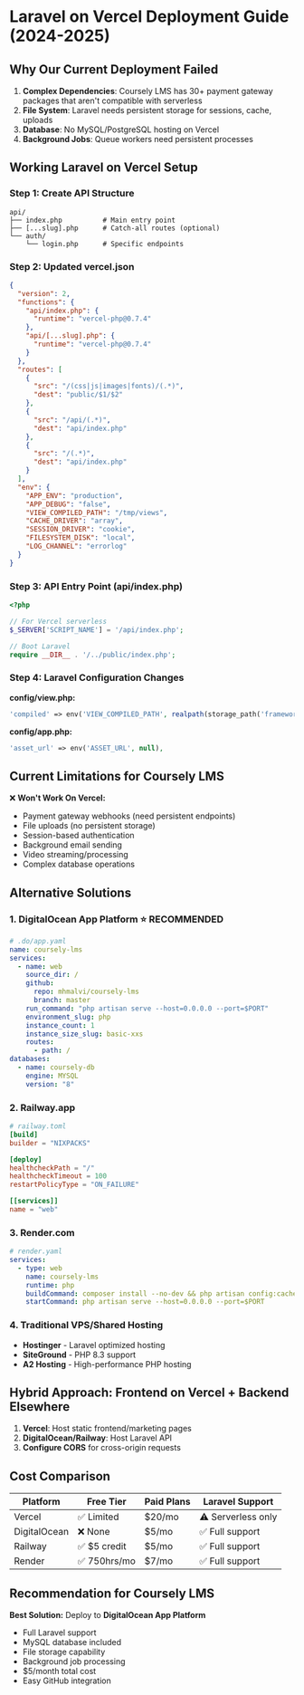 # Laravel on Vercel Deployment Guide (2024-2025)

## Why Our Current Deployment Failed

1. **Complex Dependencies**: Coursely LMS has 30+ payment gateway packages that aren't compatible with serverless
2. **File System**: Laravel needs persistent storage for sessions, cache, uploads
3. **Database**: No MySQL/PostgreSQL hosting on Vercel
4. **Background Jobs**: Queue workers need persistent processes

## Working Laravel on Vercel Setup

### Step 1: Create API Structure
```
api/
├── index.php          # Main entry point
├── [...slug].php      # Catch-all routes (optional)
└── auth/
    └── login.php      # Specific endpoints
```

### Step 2: Updated vercel.json
```json
{
  "version": 2,
  "functions": {
    "api/index.php": {
      "runtime": "vercel-php@0.7.4"
    },
    "api/[...slug].php": {
      "runtime": "vercel-php@0.7.4"
    }
  },
  "routes": [
    {
      "src": "/(css|js|images|fonts)/(.*)",
      "dest": "public/$1/$2"
    },
    {
      "src": "/api/(.*)",
      "dest": "api/index.php"
    },
    {
      "src": "/(.*)",
      "dest": "api/index.php"
    }
  ],
  "env": {
    "APP_ENV": "production",
    "APP_DEBUG": "false",
    "VIEW_COMPILED_PATH": "/tmp/views",
    "CACHE_DRIVER": "array",
    "SESSION_DRIVER": "cookie",
    "FILESYSTEM_DISK": "local",
    "LOG_CHANNEL": "errorlog"
  }
}
```

### Step 3: API Entry Point (api/index.php)
```php
<?php

// For Vercel serverless
$_SERVER['SCRIPT_NAME'] = '/api/index.php';

// Boot Laravel
require __DIR__ . '/../public/index.php';
```

### Step 4: Laravel Configuration Changes

**config/view.php:**
```php
'compiled' => env('VIEW_COMPILED_PATH', realpath(storage_path('framework/views'))),
```

**config/app.php:**
```php
'asset_url' => env('ASSET_URL', null),
```

## Current Limitations for Coursely LMS

❌ **Won't Work On Vercel:**
- Payment gateway webhooks (need persistent endpoints)
- File uploads (no persistent storage)
- Session-based authentication
- Background email sending
- Video streaming/processing
- Complex database operations

## Alternative Solutions

### 1. DigitalOcean App Platform ⭐ **RECOMMENDED**
```yaml
# .do/app.yaml
name: coursely-lms
services:
  - name: web
    source_dir: /
    github:
      repo: mhmalvi/coursely-lms
      branch: master
    run_command: "php artisan serve --host=0.0.0.0 --port=$PORT"
    environment_slug: php
    instance_count: 1
    instance_size_slug: basic-xxs
    routes:
      - path: /
databases:
  - name: coursely-db
    engine: MYSQL
    version: "8"
```

### 2. Railway.app
```toml
# railway.toml
[build]
builder = "NIXPACKS"

[deploy]
healthcheckPath = "/"
healthcheckTimeout = 100
restartPolicyType = "ON_FAILURE"

[[services]]
name = "web"
```

### 3. Render.com
```yaml
# render.yaml
services:
  - type: web
    name: coursely-lms
    runtime: php
    buildCommand: composer install --no-dev && php artisan config:cache
    startCommand: php artisan serve --host=0.0.0.0 --port=$PORT
```

### 4. Traditional VPS/Shared Hosting
- **Hostinger** - Laravel optimized hosting
- **SiteGround** - PHP 8.3 support
- **A2 Hosting** - High-performance PHP hosting

## Hybrid Approach: Frontend on Vercel + Backend Elsewhere

1. **Vercel**: Host static frontend/marketing pages
2. **DigitalOcean/Railway**: Host Laravel API
3. **Configure CORS** for cross-origin requests

## Cost Comparison

| Platform | Free Tier | Paid Plans | Laravel Support |
|----------|-----------|------------|-----------------|
| Vercel | ✅ Limited | $20/mo | ⚠️ Serverless only |
| DigitalOcean | ❌ None | $5/mo | ✅ Full support |
| Railway | ✅ $5 credit | $5/mo | ✅ Full support |
| Render | ✅ 750hrs/mo | $7/mo | ✅ Full support |

## Recommendation for Coursely LMS

**Best Solution:** Deploy to **DigitalOcean App Platform**
- Full Laravel support
- MySQL database included
- File storage capability
- Background job processing
- $5/month total cost
- Easy GitHub integration